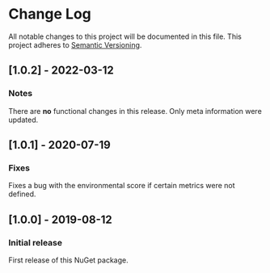 # Change Log
All notable changes to this project will be documented in this file.
This project adheres to [Semantic Versioning](http://semver.org/).

## [1.0.2] - 2022-03-12
### Notes
There are **no** functional changes in this release. Only meta information were updated.

## [1.0.1] - 2020-07-19
### Fixes
Fixes a bug with the environmental score if certain metrics were not defined.

## [1.0.0] - 2019-08-12
### Initial release
First release of this NuGet package.
